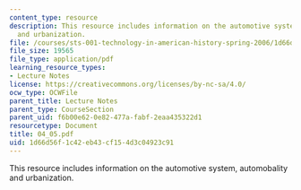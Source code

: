 ```yaml
---
content_type: resource
description: This resource includes information on the automotive system, automobality
  and urbanization.
file: /courses/sts-001-technology-in-american-history-spring-2006/1d66d56f1c42eb43cf154d3c04923c91_04_05.pdf
file_size: 19565
file_type: application/pdf
learning_resource_types:
- Lecture Notes
license: https://creativecommons.org/licenses/by-nc-sa/4.0/
ocw_type: OCWFile
parent_title: Lecture Notes
parent_type: CourseSection
parent_uid: f6b00e62-0e82-477a-fabf-2eaa435322d1
resourcetype: Document
title: 04_05.pdf
uid: 1d66d56f-1c42-eb43-cf15-4d3c04923c91
---
```

This resource includes information on the automotive system, automobality and urbanization.